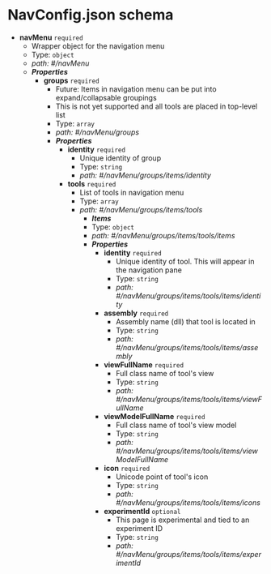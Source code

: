 # NavConfig.json schema

- <b id="#/navMenu">navMenu</b> `required`
    - Wrapper object for the navigation menu
    - Type: `object`
    - <i id="/navMenu">path: #/navMenu</i>
    - **_Properties_**
        - <b id="#/navMenu/groups">groups</b> `required`
            - Future: Items in navigation menu can be put into expand/collapsable groupings
            - This is not yet supported and all tools are placed in top-level list
            - Type: `array`
            - <i id="/navMenu/groups">path: #/navMenu/groups</i>
            - **_Properties_**
                - <b id="#/navMenu/groups/items/identity">identity</b> `required`
                    - Unique identity of group
                    - Type: `string`
                    - <i id="/navMenu/groups/items/identity">path: #/navMenu/groups/items/identity</i>
                - <b id="#/navMenu/groups/items/tools">tools</b> `required`
                    - List of tools in navigation menu
                    - Type: `array`
                    - <i id="/navMenu/groups/items/tools">path: #/navMenu/groups/items/tools</i>
                        - **_Items_**
                        - Type: `object`
                        - <i id="/navMenu/groups/items/tools/items">path: #/navMenu/groups/items/tools/items</i>
                        - **_Properties_**
                            - <b id="#/navMenu/groups/items/tools/items/identity">identity</b> `required`
                                - Unique identity of tool.  This will appear in the navigation pane
                                - Type: `string`
                                - <i id="/navMenu/groups/items/tools/items/identity">path: #/navMenu/groups/items/tools/items/identity</i>
                            - <b id="#/navMenu/groups/items/tools/items/assembly">assembly</b> `required`
                                - Assembly name (dll) that tool is located in
                                - Type: `string`
                                - <i id="/navMenu/groups/items/tools/items/assembly">path: #/navMenu/groups/items/tools/items/assembly</i>
                            - <b id="#/navMenu/groups/items/tools/items/viewFullName">viewFullName</b> `required`
                                - Full class name of tool's view
                                - Type: `string`
                                - <i id="/navMenu/groups/items/tools/items/viewFullName">path: #/navMenu/groups/items/tools/items/viewFullName</i>
                            - <b id="#/navMenu/groups/items/tools/items/viewModelFullName">viewModelFullName</b> `required`
                                - Full class name of tool's view model
                                - Type: `string`
                                - <i id="/navMenu/groups/items/tools/items/viewModelFullName">path: #/navMenu/groups/items/tools/items/viewModelFullName</i>
                            - <b id="#/navMenu/groups/items/tools/items/icon">icon</b> `required`
                                - Unicode point of tool's icon
                                - Type: `string`
                                - <i id="/navMenu/groups/items/tools/items/icon">path: #/navMenu/groups/items/tools/items/icons</i>
                            - <b id="#/navMenu/groups/items/tools/items/experimentId">experimentId</b> `optional`
								- This page is experimental and tied to an experiment ID
								- Type: `string`
								- <i id="/navMenu/groups/items/tools/items/experimentId">path: #/navMenu/groups/items/tools/items/experimentId</i>